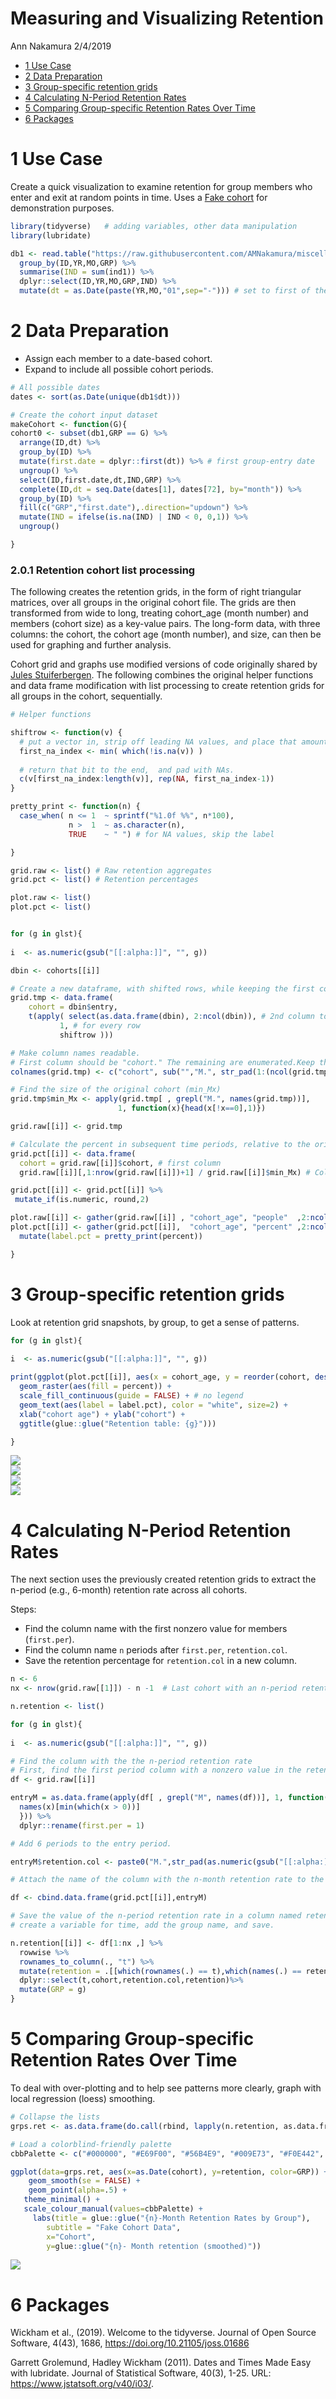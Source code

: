 Measuring and Visualizing Retention
================
Ann Nakamura
2/4/2019

-   [1 Use Case](#1-use-case)
-   [2 Data Preparation](#2-data-preparation)
-   [3 Group-specific retention
    grids](#3-group-specific-retention-grids)
-   [4 Calculating N-Period Retention
    Rates](#4-calculating-n-period-retention-rates)
-   [5 Comparing Group-specific Retention Rates Over
    Time](#5-comparing-group-specific-retention-rates-over-time)
-   [6 Packages](#6-packages)

# 1 Use Case

Create a quick visualization to examine retention for group members who
enter and exit at random points in time. Uses a [Fake
cohort](https://raw.githubusercontent.com/AMNakamura/miscellanea/master/datasets/FakeCohort1.txt)
for demonstration purposes.

``` r
library(tidyverse)   # adding variables, other data manipulation
library(lubridate)

db1 <- read.table("https://raw.githubusercontent.com/AMNakamura/miscellanea/master/datasets/FakeCohort1.txt",sep="|",header=T) %>% 
  group_by(ID,YR,MO,GRP) %>%
  summarise(IND = sum(ind1)) %>%
  dplyr::select(ID,YR,MO,GRP,IND) %>%
  mutate(dt = as.Date(paste(YR,MO,"01",sep="-"))) # set to first of the month for simplicity
```

# 2 Data Preparation

-   Assign each member to a date-based cohort.
-   Expand to include all possible cohort periods.

``` r
# All possible dates
dates <- sort(as.Date(unique(db1$dt)))

# Create the cohort input dataset
makeCohort <- function(G){
cohort0 <- subset(db1,GRP == G) %>%  
  arrange(ID,dt) %>%                
  group_by(ID) %>%
  mutate(first.date = dplyr::first(dt)) %>% # first group-entry date
  ungroup() %>%
  select(ID,first.date,dt,IND,GRP) %>%
  complete(ID,dt = seq.Date(dates[1], dates[72], by="month")) %>%
  group_by(ID) %>%
  fill(c("GRP","first.date"),.direction="updown") %>%
  mutate(IND = ifelse(is.na(IND) | IND < 0, 0,1)) %>%
  ungroup()

}
```

### 2.0.1 Retention cohort list processing

The following creates the retention grids, in the form of right
triangular matrices, over all groups in the original cohort file. The
grids are then transformed from wide to long, treating cohort_age (month
number) and members (cohort size) as a key-value pairs. The long-form
data, with three columns: the cohort, the cohort age (month number), and
size, can then be used for graphing and further analysis.

Cohort grid and graphs use modified versions of code originally shared
by [Jules
Stuiferbergen](https://stuifbergen.com/2018/03/cohort-analysis-with-snowplow-and-r/).
The following combines the original helper functions and data frame
modification with list processing to create retention grids for all
groups in the cohort, sequentially.

``` r
# Helper functions

shiftrow <- function(v) {
  # put a vector in, strip off leading NA values, and place that amount at the end
  first_na_index <- min( which(!is.na(v)) )
  
  # return that bit to the end,  and pad with NAs.
  c(v[first_na_index:length(v)], rep(NA, first_na_index-1))
}

pretty_print <- function(n) {
  case_when( n <= 1  ~ sprintf("%1.0f %%", n*100),
             n >  1  ~ as.character(n),
             TRUE    ~ " ") # for NA values, skip the label

}
```

``` r
grid.raw <- list() # Raw retention aggregates
grid.pct <- list() # Retention percentages

plot.raw <- list()
plot.pct <- list()


for (g in glst){
  
i  <- as.numeric(gsub("[[:alpha:]]", "", g))  

dbin <- cohorts[[i]]

# Create a new dataframe, with shifted rows, while keeping the first column.
grid.tmp <- data.frame(
    cohort = dbin$entry,
    t(apply( select(as.data.frame(dbin), 2:ncol(dbin)), # 2nd column to the end
           1, # for every row
           shiftrow )))

# Make column names readable. 
# First column should be "cohort." The remaining are enumerated.Keep the padding. 
colnames(grid.tmp) <- c("cohort", sub("","M.", str_pad(1:(ncol(grid.tmp)-1),2,pad = "0")))

# Find the size of the original cohort (min_Mx)
grid.tmp$min_Mx <- apply(grid.tmp[ , grepl("M.", names(grid.tmp))],
                        1, function(x){head(x[!x==0],1)})

grid.raw[[i]] <- grid.tmp

# Calculate the percent in subsequent time periods, relative to the original cohort.
grid.pct[[i]] <- data.frame(
  cohort = grid.raw[[i]]$cohort, # first column
  grid.raw[[i]][,1:nrow(grid.raw[[i]])+1] / grid.raw[[i]]$min_Mx) # Columns M.1 - M.72 (71 total)

grid.pct[[i]] <- grid.pct[[i]] %>%
 mutate_if(is.numeric, round,2)

plot.raw[[i]] <- gather(grid.raw[[i]] , "cohort_age", "people"  ,2:ncol(grid.raw[[i]]    ))
plot.pct[[i]] <- gather(grid.pct[[i]],  "cohort_age", "percent" ,2:ncol(grid.pct[[i]])) %>%
  mutate(label.pct = pretty_print(percent))

}
```

# 3 Group-specific retention grids

Look at retention grid snapshots, by group, to get a sense of patterns.

``` r
for (g in glst){
  
i  <- as.numeric(gsub("[[:alpha:]]", "", g))  

print(ggplot(plot.pct[[i]], aes(x = cohort_age, y = reorder(cohort, desc(cohort)))) +
  geom_raster(aes(fill = percent)) +
  scale_fill_continuous(guide = FALSE) + # no legend
  geom_text(aes(label = label.pct), color = "white", size=2) +
  xlab("cohort age") + ylab("cohort") + 
  ggtitle(glue::glue("Retention table: {g}")))

}
```

<img src="Retention1_GridsPlusRates/grids-1.png" style="display: block; margin: auto;" /><img src="Retention1_GridsPlusRates/grids-2.png" style="display: block; margin: auto;" /><img src="Retention1_GridsPlusRates/grids-3.png" style="display: block; margin: auto;" /><img src="Retention1_GridsPlusRates_files/grids-4.png" style="display: block; margin: auto;" />

# 4 Calculating N-Period Retention Rates

The next section uses the previously created retention grids to extract
the n-period (e.g., 6-month) retention rate across all cohorts.

Steps:

-   Find the column name with the first nonzero value for members
    (`first.per`).
-   Find the column name `n` periods after `first.per`, `retention.col`.
-   Save the retention percentage for `retention.col` in a new column.

``` r
n <- 6
nx <- nrow(grid.raw[[1]]) - n -1  # Last cohort with an n-period retention

n.retention <- list()

for (g in glst){
  
i  <- as.numeric(gsub("[[:alpha:]]", "", g))  

# Find the column with the the n-period retention rate
# First, find the first period column with a nonzero value in the retention grid.
df <- grid.raw[[i]]

entryM = as.data.frame(apply(df[ , grepl("M", names(df))], 1, function(x) {
  names(x)[min(which(x > 0))]
  })) %>%
  dplyr::rename(first.per = 1)

# Add 6 periods to the entry period.

entryM$retention.col <- paste0("M.",str_pad(as.numeric(gsub("[[:alpha:]]", "", entryM$first.per))*100 + n,2,pad="0"))

# Attach the name of the column with the n-month retention rate to the retention grid.

df <- cbind.data.frame(grid.pct[[i]],entryM)

# Save the value of the n-period retention rate in a column named retention,
# create a variable for time, add the group name, and save.

n.retention[[i]] <- df[1:nx ,] %>%
  rowwise %>%
  rownames_to_column(., "t") %>%
  mutate(retention = .[[which(rownames(.) == t),which(names(.) == retention.col)]]) %>%
  dplyr::select(t,cohort,retention.col,retention)%>%
  mutate(GRP = g)
}
```

# 5 Comparing Group-specific Retention Rates Over Time

To deal with over-plotting and to help see patterns more clearly, graph
with local regression (loess) smoothing.

``` r
# Collapse the lists
grps.ret <- as.data.frame(do.call(rbind, lapply(n.retention, as.data.frame)))

# Load a colorblind-friendly palette 
cbbPalette <- c("#000000", "#E69F00", "#56B4E9", "#009E73", "#F0E442", "#0072B2", "#D55E00", "#CC79A7")

ggplot(data=grps.ret, aes(x=as.Date(cohort), y=retention, color=GRP)) +
    geom_smooth(se = FALSE) +
    geom_point(alpha=.5) +
   theme_minimal() + 
   scale_colour_manual(values=cbbPalette) +
     labs(title = glue::glue("{n}-Month Retention Rates by Group"),
        subtitle = "Fake Cohort Data",
        x="Cohort",
        y=glue::glue("{n}- Month retention (smoothed)"))
```

<img src="Retention1_GridsPlusRates/rateTime-1.png" style="display: block; margin: auto;" />

# 6 Packages

Wickham et al., (2019). Welcome to the tidyverse. Journal of Open Source
Software, 4(43), 1686, <https://doi.org/10.21105/joss.01686>

Garrett Grolemund, Hadley Wickham (2011). Dates and Times Made Easy with
lubridate. Journal of Statistical Software, 40(3), 1-25. URL:
<https://www.jstatsoft.org/v40/i03/>.
